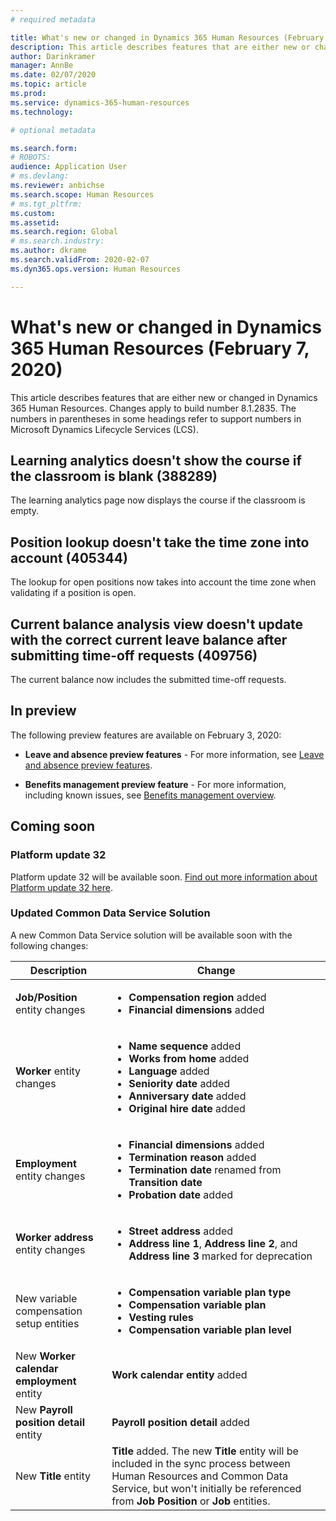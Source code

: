 ```yaml
---
# required metadata

title: What's new or changed in Dynamics 365 Human Resources (February 7, 2020)
description: This article describes features that are either new or changed in Microsoft Dynamics 365 Human Resources.
author: Darinkramer
manager: AnnBe
ms.date: 02/07/2020
ms.topic: article
ms.prod: 
ms.service: dynamics-365-human-resources
ms.technology: 

# optional metadata

ms.search.form: 
# ROBOTS: 
audience: Application User
# ms.devlang: 
ms.reviewer: anbichse
ms.search.scope: Human Resources
# ms.tgt_pltfrm: 
ms.custom: 
ms.assetid: 
ms.search.region: Global
# ms.search.industry: 
ms.author: dkrame
ms.search.validFrom: 2020-02-07
ms.dyn365.ops.version: Human Resources

---
```

# What's new or changed in Dynamics 365 Human Resources (February 7, 2020)

This article describes features that are either new or changed in Dynamics 365 Human Resources. Changes apply to build number 8.1.2835. The numbers in parentheses in some headings refer to support numbers in Microsoft Dynamics Lifecycle Services (LCS).

## Learning analytics doesn't show the course if the classroom is blank (388289)

The learning analytics page now displays the course if the classroom is empty.

## Position lookup doesn't take the time zone into account (405344)

The lookup for open positions now takes into account the time zone when validating if a position is open.

## Current balance analysis view doesn't update with the correct current leave balance after submitting time-off requests (409756)

The current balance now includes the submitted time-off requests.

## In preview

The following preview features are available on February 3, 2020:

- **Leave and absence preview features** - For more information, see [Leave and absence preview features](hr-leave-and-absence-overview.md?leave-and-absence-preview-features).

- **Benefits management preview feature** - For more information, including known issues, see [Benefits management overview](hr-benefits-management-overview.md).

## Coming soon

### Platform update 32 

Platform update 32 will be available soon. [Find out more information about Platform update 32 here](https://docs.microsoft.com/dynamics365/fin-ops-core/dev-itpro/get-started/whats-new-platform-update-32).

### Updated Common Data Service Solution

A new Common Data Service solution will be available soon with the following changes:

| Description | Change |
| --- | --- |
| **Job/Position** entity changes | <ul><li>**Compensation region** added</li><li>**Financial dimensions** added</li></ul> |
| **Worker** entity changes | <ul><li>**Name sequence** added</li><li>**Works from home** added</li><li>**Language** added</li><li>**Seniority date** added</li><li>**Anniversary date** added</li><li>**Original hire date** added</li></ul> |
| **Employment** entity changes | <ul><li>**Financial dimensions** added</li><li>**Termination reason** added</li><li>**Termination date** renamed from **Transition date**</li><li>**Probation date** added</li></ul> |
| **Worker address** entity changes | <ul><li>**Street address** added</li><li>**Address line 1**, **Address line 2**, and **Address line 3** marked for deprecation</li></ul> |
| New variable compensation setup entities | <ul><li>**Compensation variable plan type**</li><li>**Compensation variable plan**</li><li>**Vesting rules**</li><li>**Compensation variable plan level**</li></ul> |
| New **Worker calendar employment** entity | **Work calendar entity** added |
| New **Payroll position detail** entity | **Payroll position detail** added |
| New **Title** entity | **Title** added. The new **Title** entity will be included in the sync process between Human Resources and Common Data Service, but won't initially be referenced from **Job Position** or **Job** entities. |

